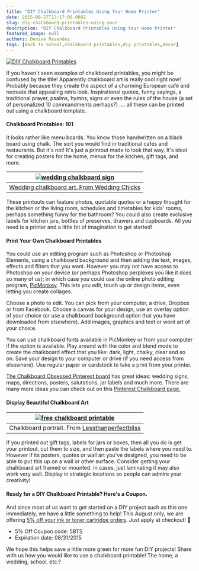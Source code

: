 ```yaml
---
title: "DIY Chalkboard Printables Using Your Home Printer"
date: 2015-08-27T13:17:00.000Z
slug: diy-chalkboard-printables-using-your
description: "DIY Chalkboard Printables Using Your Home Printer"
featured_image: null
authors: Denise Resendez
tags: [Back to School,chalkboard printables,diy printables,decor]
---
```


[![DIY Chalkboard Printables ](/blog/images/diy-chalkboard-printables.png "DIY Chalkboard Printables Using Your Home Printer ")](/blog/images/diy-chalkboard-printables.png)

If you haven't seen examples of chalkboard printables, you might be confused by the title! Apparently chalkboard art is really cool right now! Probably because they create the aspect of a charming European café and recreate that appealing retro look. Inspirational quotes, funny sayings, a traditional prayer, psalms, hymns, signs or even the rules of the house (a set of personalized 10 commandments perhaps?) …. all these can be printed out using a chalkboard template.

#### Chalkboard Printables: 101

It looks rather like menu boards. You know those handwritten on a black board using chalk. The sort you would find in traditional cafes and restaurants. But it's not! It's just a printout made to look that way. It's ideal for creating posters for the home, menus for the kitchen, gift tags, and more.

| [![wedding chalkboard sign](/blog/images/wedding-chalkboard-art.jpg "Creative Wedding Chalkboard Art")](/blog/images/wedding-chalkboard-art.jpg) |
| ------------------------------------------------------------------------------------------------------------------------------------------------ |
| [Wedding chalkboard art. From Wedding Chicks](http://www.weddingchicks.com/2014/05/07/4-great-wedding-surprises-you-just-cant-miss/)             |

These printouts can feature photos, quotable quotes or a happy thought for the kitchen or the living room, schedules and timetables for kids' rooms, perhaps something funny for the bathroom? You could also create exclusive labels for kitchen jars, bottles of preserves, drawers and cupboards. All you need is a printer and a little bit of imagination to get started!

#### Print Your Own Chalkboard Printables

You could use an editing program such as Photoshop or Photoshop Elements, using a chalkboard background and then adding the text, images, effects and filters that you want. However you may not have access to Photoshop on your device (or perhaps Photoshop perplexes you like it does so many of us); in which case you could use the online photo editing program, [PicMonkey](http://www.picmonkey.com/). This lets you edit, touch up or design items, even letting you create collages.

Choose a photo to edit. You can pick from your computer, a drive, Dropbox or from Facebook. Choose a canvas for your design, use an overlay option of your choice (or use a chalkboard background option that you have downloaded from elsewhere). Add images, graphics and text or word art of your choice.

You can use chalkboard fonts available in PicMonkey or from your computer if the option is available. Play around with the color and blend mode to create the chalkboard effect that you like: dark, light, chalky, clear and so on. Save your design to your computer or drive (if you need access from elsewhere). Use regular paper or cardstock to take a print from your printer.

[The Chalkboard Obsessed Pinterest board](https://www.pinterest.com/Hanhathaway/chalkboard-obsessed/) has great ideas: wedding signs, maps, directions, posters, salutations, jar labels and much more. There are many more ideas you can check out on this [Pinterest Chalkboard page.](https://www.pinterest.com/search/pins/?q=chalkboard)

#### Display Beautiful Chalkboard Art

| [![free chalkboard printable](/blog/images/chalkboard-printable-pretty.jpg "Chalkboard Printables Are Great to Hang in the Home!")](/blog/images/chalkboard-printable-pretty.jpg) |
| --------------------------------------------------------------------------------------------------------------------------------------------------------------------------------- |
| Chalkboard portrait. From [Lessthanperfectbliss](http://lessthanperfectlifeofbliss.blogspot.com/2014/09/glitter-sparkle-shine-chalkboard-art.html)                                |

If you printed out gift tags, labels for jars or boxes, then all you do is get your printout, cut them to size, and then paste the labels where you need to. However if its posters, quotes or wall art you've designed, you need to be able to put this up on a wall or other surface. Consider getting your chalkboard art framed or mounted. In cases, just laminating it may also work very well. Display in strategic locations so people can admire your creativity!

#### Ready for a DIY Chalkboard Printable? Here's a Coupon.

And since most of us want to get started on a DIY project such as this one immediately, we have a little something to help! This August only, we are offering [5% off your ink or toner cartridge orders](https://www.comboink.com/). Just apply at checkout! 🙂

* 5% Off Coupon code: 5BTS
* Expiration date: 08/31/2015

We hope this helps save a little more green for more fun DIY projects! Share with us how you would like to use a chalkboard printable! The home, a wedding, school, etc.?
